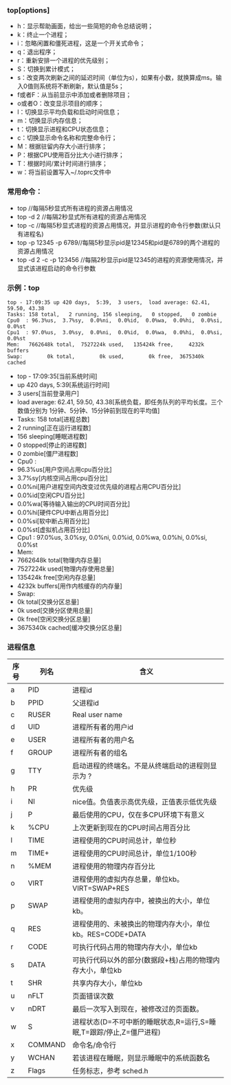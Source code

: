 ### top[options]
- h：显示帮助画面，给出一些简短的命令总结说明； 
- k：终止一个进程； 
- i：忽略闲置和僵死进程，这是一个开关式命令； 
- q：退出程序； 
- r：重新安排一个进程的优先级别； 
- S：切换到累计模式； 
- s：改变两次刷新之间的延迟时间（单位为s），如果有小数，就换算成ms。输入0值则系统将不断刷新，默认值是5s； 
- f或者F：从当前显示中添加或者删除项目； 
- o或者O：改变显示项目的顺序； 
- l：切换显示平均负载和启动时间信息； 
- m：切换显示内存信息； 
- t：切换显示进程和CPU状态信息； 
- c：切换显示命令名称和完整命令行； 
- M：根据驻留内存大小进行排序； 
- P：根据CPU使用百分比大小进行排序； 
- T：根据时间/累计时间进行排序； 
- w：将当前设置写入~/.toprc文件中

### 常用命令：
- top //每隔5秒显式所有进程的资源占用情况
- top -d 2  //每隔2秒显式所有进程的资源占用情况
- top -c  //每隔5秒显式进程的资源占用情况，并显示进程的命令行参数(默认只有进程名)
- top -p 12345 -p 6789//每隔5秒显示pid是12345和pid是6789的两个进程的资源占用情况
- top -d 2 -c -p 123456 //每隔2秒显示pid是12345的进程的资源使用情况，并显式该进程启动的命令行参数

### 示例：top
```
top - 17:09:35 up 420 days,  5:39,  3 users,  load average: 62.41, 59.50, 43.38
Tasks: 158 total,   2 running, 156 sleeping,   0 stopped,   0 zombie
Cpu0  : 96.3%us,  3.7%sy,  0.0%ni,  0.0%id,  0.0%wa,  0.0%hi,  0.0%si,  0.0%st
Cpu1  : 97.0%us,  3.0%sy,  0.0%ni,  0.0%id,  0.0%wa,  0.0%hi,  0.0%si,  0.0%st
Mem:   7662648k total,  7527224k used,   135424k free,     4232k buffers
Swap:        0k total,        0k used,        0k free,  3675340k cached
```
- top - 17:09:35[当前系统时间]
- up 420 days,  5:39[系统运行时间]
- 3 users[当前登录用户]
- load average: 62.41, 59.50, 43.38[系统负载，即任务队列的平均长度。三个数值分别为 1分钟、5分钟、15分钟前到现在的平均值]
- Tasks: 158 total[进程总数]
- 2 running[正在运行进程数]
- 156 sleeping[睡眠进程数]
- 0 stopped[停止的进程数]
- 0 zombie[僵尸进程数]
- Cpu0  :
- 96.3%us[用户空间占用cpu百分比]
- 3.7%sy[内核空间占用cpu百分比]
- 0.0%ni[用户进程空间内改变过优先级的进程占用CPU百分比]
- 0.0%id[空闲CPU百分比]
- 0.0%wa[等待输入输出的CPU时间百分比]
- 0.0%hi[硬件CPU中断占用百分比]
- 0.0%si[软中断占用百分比]
- 0.0%st[虚拟机占用百分比]
- Cpu1  : 97.0%us,  3.0%sy,  0.0%ni,  0.0%id,  0.0%wa,  0.0%hi,  0.0%si,  0.0%st
- Mem:
- 7662648k total[物理内存总量]
- 7527224k used[物理内存使用总量]
- 135424k free[空闲内存总量]
- 4232k buffers[用作内核缓存的内存量]
- Swap:
- 0k total[交换分区总量]
- 0k used[交换分区使用总量]
- 0k free[空闲交换分区总量]
- 3675340k cached[缓冲交换分区总量]

### 进程信息
序号|  列名     |含义
----- | ------ | ---
|a    |PID     |进程id|
|b    |PPID    |父进程id|
|c    |RUSER   |Real user name|
|d    |UID     |进程所有者的用户id|
|e    |USER    |进程所有者的用户名|
|f    |GROUP   |进程所有者的组名|
|g    |TTY     |启动进程的终端名。不是从终端启动的进程则显示为 ?|
|h    |PR      |优先级|
|i    |NI      |nice值。负值表示高优先级，正值表示低优先级|
|j    |P       |最后使用的CPU，仅在多CPU环境下有意义|
|k    |%CPU    |上次更新到现在的CPU时间占用百分比|
|l    |TIME    |进程使用的CPU时间总计，单位秒|
|m    |TIME+   |进程使用的CPU时间总计，单位1/100秒|
|n    |%MEM    |进程使用的物理内存百分比|
|o    |VIRT    |进程使用的虚拟内存总量，单位kb。VIRT=SWAP+RES|
|p    |SWAP    |进程使用的虚拟内存中，被换出的大小，单位kb。|
|q    |RES     |进程使用的、未被换出的物理内存大小，单位kb。RES=CODE+DATA|
|r    |CODE    |可执行代码占用的物理内存大小，单位kb|
|s    |DATA    |可执行代码以外的部分(数据段+栈)占用的物理内存大小，单位kb|
|t    |SHR     |共享内存大小，单位kb|
|u    |nFLT    |页面错误次数|
|v    |nDRT    |最后一次写入到现在，被修改过的页面数。|
|w    |S       |进程状态(D=不可中断的睡眠状态,R=运行,S=睡眠,T=跟踪/停止,Z=僵尸进程)|
|x    |COMMAND |命令名/命令行|
|y    |WCHAN   |若该进程在睡眠，则显示睡眠中的系统函数名|
|z    |Flags   |任务标志，参考 sched.h|


